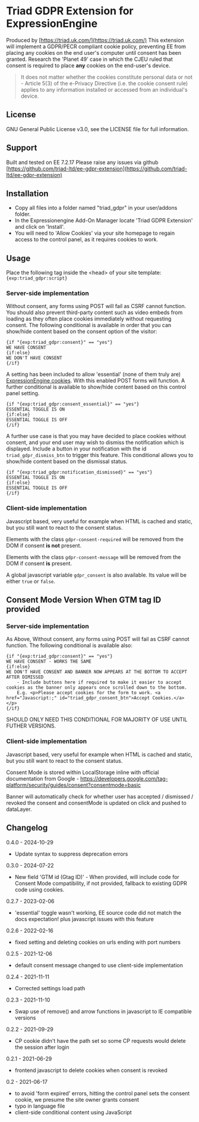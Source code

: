 

# Triad GDPR Extension for ExpressionEngine
Produced by [https://triad.uk.com/](https://triad.uk.com/)
This extension will implement a GDPR/PECR compliant cookie policy, preventing EE from placing any cookies on the end user's computer until consent has been granted. Research the 'Planet 49' case in which the CJEU ruled that consent is required to place **any** cookies on the end-user's device.

>It does not matter whether the cookies constitute personal data or not - Article 5(3) of the e-Privacy Directive (i.e. the cookie consent rule) applies to any information installed or accessed from an individual's device.

## License
GNU General Public License v3.0, see the LICENSE file for full information.

## Support
Built and tested on EE 7.2.17 Please raise any issues via github
[https://github.com/triad-ltd/ee-gdpr-extension](https://github.com/triad-ltd/ee-gdpr-extension)

## Installation
- Copy all files into a folder named "triad_gdpr" in your user/addons folder.
- In the Expressionengine Add-On Manager locate 'Triad GDPR Extension' and click on 'Install'.
- You will need to 'Allow Cookies' via your site homepage to regain access to the control panel, as it requires cookies to work.

## Usage
Place the following tag inside the &lt;head&gt; of your site template:
`{exp:triad_gdpr:script}`


### Server-side implementation
Without consent, any forms using POST will fail as CSRF cannot function. You should also prevent third-party content such as video embeds from loading as they often place cookies immediately without requesting consent.
The following conditional is available in order that you can show/hide content based on the consent option of the visitor:
```
{if "{exp:triad_gdpr:consent}" == "yes"}
WE HAVE CONSENT
{if:else}
WE DON'T HAVE CONSENT
{/if}
```

A setting has been included to allow 'essential' (none of them truly are) [ExpressionEngine cookies](https://docs.expressionengine.com/latest/general/cookies.html#cookies). With this enabled POST forms will function. A further conditional is available to show/hide content based on this control panel setting.
```
{if "{exp:triad_gdpr:consent_essential}" == "yes"}
ESSENTIAL TOGGLE IS ON
{if:else}
ESSENTIAL TOGGLE IS OFF
{/if}
```

A further use case is that you may have decided to place cookies without consent, and your end user may wish to dismiss the notification which is displayed. Include a button in your notification with the id `triad_gdpr_dismiss_btn` to trigger this feature. This conditional allows you to show/hide content based on the dismissal status.
```
{if "{exp:triad_gdpr:notification_dismissed}" == "yes"}
ESSENTIAL TOGGLE IS ON
{if:else}
ESSENTIAL TOGGLE IS OFF
{/if}
```

### Client-side implementation
Javascript based, very useful for example when HTML is cached and static, but you still want to react to the consent status.

Elements with the class `gdpr-consent-required` will be removed from the DOM if consent **is not** present.

Elements with the class `gdpr-consent-message` will be removed from the DOM if consent **is** present.

A global javascript variable `gdpr_consent` is also available. Its value will be either `true` or `false`.

## Consent Mode Version When GTM tag ID provided

### Server-side implementation
As Above, Without consent, any forms using POST will fail as CSRF cannot function.
The following conditional is available also:
```
{if "{exp:triad_gdpr:consent}" == "yes"}
WE HAVE CONSENT - WORKS THE SAME
{if:else}
WE DON'T HAVE CONSENT AND BANNER NOW APPEARS AT THE BOTTOM TO ACCEPT AFTER DIMISSED
    - Include buttons here if required to make it easier to accept cookies as the banner only appears once scrolled down to the bottom.
    E.g. <p>Please accept cookies for the form to work. <a href="Javascript:;" id="triad_gdpr_consent_btn">Accept Cookies.</a></p>
{/if}
```

SHOULD ONLY NEED THIS CONDITIONAL FOR MAJORITY OF USE UNTIL FUTHER VERSIONS.

### Client-side implementation
Javascript based, very useful for example when HTML is cached and static, but you still want to react to the consent status.

Consent Mode is stored within LocalStorage inline with official documentation from Google - https://developers.google.com/tag-platform/security/guides/consent?consentmode=basic

Banner will automatically check for whether user has accepted / dismissed / revoked the consent and consentMode is updated on click and pushed to dataLayer.


## Changelog
0.4.0 - 2024-10-29
 - Update syntax to suppress deprecation errors

0.3.0 - 2024-07-22
 - New field 'GTM id (Gtag ID)' - When provided, will include code for Consent Mode compatibility, if not provided, fallback to existing GDPR code using cookies.

0.2.7 - 2023-02-06
 - 'essential' toggle wasn't working, EE source code did not match the docs expectation! plus javascript issues with this feature

0.2.6 - 2022-02-16
 - fixed setting and deleting cookies on urls ending with port numbers

0.2.5 - 2021-12-06
 - default consent message changed to use client-side implementation

0.2.4 - 2021-11-11
 - Corrected settings load path

0.2.3 - 2021-11-10
 - Swap use of remove() and arrow functions in javascript to IE compatible versions

0.2.2 - 2021-09-29
 - CP cookie didn't have the path set so some CP requests would delete the session after login

0.2.1 - 2021-06-29
 - frontend javascript to delete cookies when consent is revoked

0.2 - 2021-06-17
 - to avoid 'form expired' errors, hitting the control panel sets the consent cookie, we presume the site owner grants consent
 - typo in language file
 - client-side conditional content using JavaScript
